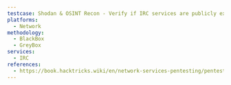 ```yaml
---
testcase: Shodan & OSINT Recon - Verify if IRC services are publicly exposed and indexed by Shodan using queries like port:6667 irc
platforms: 
  - Network
methodology: 
  - BlackBox
  - GreyBox
services:
  - IRC
references:
  - https://book.hacktricks.wiki/en/network-services-pentesting/pentesting-irc.html
---
```

